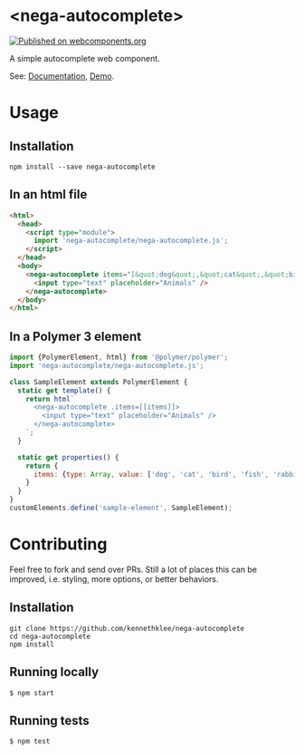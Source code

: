 # \<nega-autocomplete\>

[![Published on webcomponents.org](https://img.shields.io/badge/webcomponents.org-published-blue.svg)](https://www.webcomponents.org/element/kennethklee/nega-autocomplete)

A simple autocomplete web component.

See: [Documentation](https://www.webcomponents.org/element/nega-autocomplete),
  [Demo](https://www.webcomponents.org/element/nega-autocomplete/demo/demo/index.html).

# Usage

## Installation

```shell
npm install --save nega-autocomplete
```

## In an html file

```html
<html>
  <head>
    <script type="module">
      import 'nega-autocomplete/nega-autocomplete.js';
    </script>
  </head>
  <body>
    <nega-autocomplete items="[&quot;dog&quot;,&quot;cat&quot;,&quot;bird&quot;,&quot;fish&quot;,&quot;rabbit&quot;,&quot;fox&quot;,&quot;bear&quot;]">
      <input type="text" placeholder="Animals" />
    </nega-autocomplete>
  </body>
</html>
```

## In a Polymer 3 element

```js
import {PolymerElement, html} from '@polymer/polymer';
import 'nega-autocomplete/nega-autocomplete.js';

class SampleElement extends PolymerElement {
  static get template() {
    return html`
      <nega-autocomplete .items=[[items]]>
        <input type="text" placeholder="Animals" />
      </nega-autocomplete>
    `;
  }

  static get properties() {
    return {
      items: {type: Array, value: ['dog', 'cat', 'bird', 'fish', 'rabbit', 'fox', 'bear']}
    }
  }
}
customElements.define('sample-element', SampleElement);
```


# Contributing

Feel free to fork and send over PRs. Still a lot of places this can be improved, i.e. styling, more options, or better behaviors.

## Installation

```
git clone https://github.com/kennethklee/nega-autocomplete
cd nega-autocomplete
npm install
```

## Running locally

```
$ npm start
```

## Running tests

```
$ npm test
```
